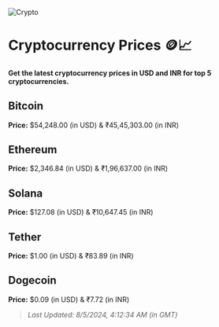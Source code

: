 
![Crypto](https://www.techguide.com.au/wp-content/uploads/2020/11/crypto3.jpeg)

# Cryptocurrency Prices 🪙📈

#### Get the latest cryptocurrency prices in USD and INR for top 5 cryptocurrencies.

## Bitcoin

**Price:** $54,248.00 (in USD) & ₹45,45,303.00 (in INR)

## Ethereum

**Price:** $2,346.84 (in USD) & ₹1,96,637.00 (in INR)

## Solana

**Price:** $127.08 (in USD) & ₹10,647.45 (in INR)

## Tether

**Price:** $1.00 (in USD) & ₹83.89 (in INR)

## Dogecoin

**Price:** $0.09 (in USD) & ₹7.72 (in INR)

> _Last Updated: 8/5/2024, 4:12:34 AM (in GMT)_
